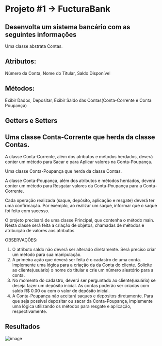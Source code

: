# Projeto #1 → FucturaBank

## Desenvolta um sistema bancário com as seguintes informações

Uma classe abstrata Contas.

## Atributos:
Número da Conta, Nome do Titular, Saldo Disponível

## Métodos:
Exibir Dados, Depositar, Exibir Saldo das Contas(Conta-Corrente e Conta Poupança)

## Getters e Setters

## Uma classe Conta-Corrente que herda da classe Contas.

A classe Conta-Corrente, além dos atributos e métodos herdados, deverá conter um método para Sacar e para Aplicar valores na Conta-Poupança.

Uma classe Conta-Poupança que herda da classe Contas.

A classe Conta-Poupança, além dos atributos e métodos herdados, deverá conter um método para Resgatar valores da Conta-Poupança para a Conta-Corrente.

Cada operação realizada (saque, depósito, aplicação e resgate) deverá ter uma confirmação.
Por exemplo, ao realizar um saque, informar que o saque foi feito com sucesso.

O projeto precisará de uma classe Principal, que contenha o método main. Nesta classe
será feita a criação de objetos, chamadas de métodos e atribuição de valores aos atributos.

OBSERVAÇÕES:
1. O atributo saldo não deverá ser alterado diretamente. Será preciso criar um método para sua
manipulação.
2. A primeira ação que deverá ser feita é o cadastro de uma conta. Implemente uma lógica para
a criação da da Conta do cliente. Solicite ao cliente(usuário) o nome do titular e crie um número
aleatório para a conta.
3. No momento do cadastro, deverá ser perguntado ao cliente(usuário) se deseja fazer um
depósito inicial. As contas poderão ser criadas com saldo R$ 0.00 ou com o valor de depósito
inicial.
4. A Conta-Poupança não aceitará saques e depósitos diretamente. Para que seja possível
depositar ou sacar da Conta-Poupança, implemente uma lógica utilizando os métodos para
resgate e aplicação, respectivamente.


## Resultados

![image](https://github.com/robertocajueiro/bankfuctura/assets/28118980/2cd24e42-bbe2-4bd7-b165-d145adcaf990)
